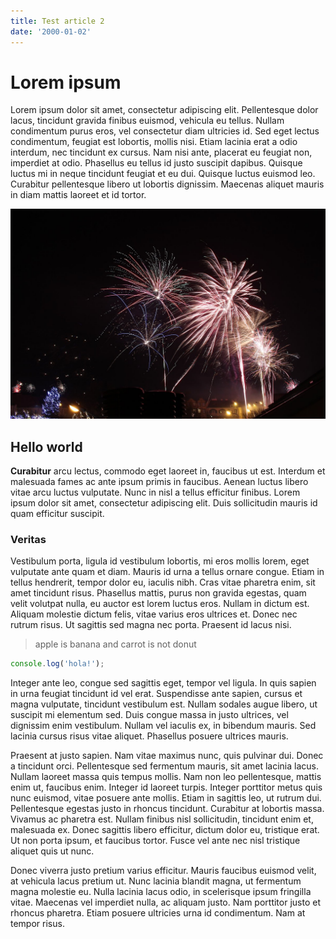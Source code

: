 ```yaml
---
title: Test article 2
date: '2000-01-02'
---
```


# Lorem ipsum

Lorem ipsum dolor sit amet, consectetur adipiscing elit. Pellentesque dolor lacus, tincidunt gravida finibus euismod, vehicula eu tellus. Nullam condimentum purus eros, vel consectetur diam ultricies id. Sed eget lectus condimentum, feugiat est lobortis, mollis nisi. Etiam lacinia erat a odio interdum, nec tincidunt ex cursus. Nam nisi ante, placerat eu feugiat non, imperdiet at odio. Phasellus eu tellus id justo suscipit dapibus. Quisque luctus mi in neque tincidunt feugiat et eu dui. Quisque luctus euismod leo. Curabitur pellentesque libero ut lobortis dignissim. Maecenas aliquet mauris in diam mattis laoreet et id tortor.

![](./img01.jpg)

## Hello world

**Curabitur** arcu lectus, commodo eget laoreet in, faucibus ut est. Interdum et malesuada fames ac ante ipsum primis in faucibus. Aenean luctus libero vitae arcu luctus vulputate. Nunc in nisl a tellus efficitur finibus. Lorem ipsum dolor sit amet, consectetur adipiscing elit. Duis sollicitudin mauris id quam efficitur suscipit.

### Veritas

Vestibulum porta, ligula id vestibulum lobortis, mi eros mollis lorem, eget vulputate ante quam et diam. Mauris id urna a tellus ornare congue. Etiam in tellus hendrerit, tempor dolor eu, iaculis nibh. Cras vitae pharetra enim, sit amet tincidunt risus. Phasellus mattis, purus non gravida egestas, quam velit volutpat nulla, eu auctor est lorem luctus eros. Nullam in dictum est. Aliquam molestie dictum felis, vitae varius eros ultrices et. Donec nec rutrum risus. Ut sagittis sed magna nec porta. Praesent id lacus nisi.

> apple is banana and carrot is not donut

```typescript
console.log('hola!');
```

Integer ante leo, congue sed sagittis eget, tempor vel ligula. In quis sapien in urna feugiat tincidunt id vel erat. Suspendisse ante sapien, cursus et magna vulputate, tincidunt vestibulum est. Nullam sodales augue libero, ut suscipit mi elementum sed. Duis congue massa in justo ultrices, vel dignissim enim vestibulum. Nullam vel iaculis ex, in bibendum mauris. Sed lacinia cursus risus vitae aliquet. Phasellus posuere ultrices mauris.

Praesent at justo sapien. Nam vitae maximus nunc, quis pulvinar dui. Donec a tincidunt orci. Pellentesque sed fermentum mauris, sit amet lacinia lacus. Nullam laoreet massa quis tempus mollis. Nam non leo pellentesque, mattis enim ut, faucibus enim. Integer id laoreet turpis. Integer porttitor metus quis nunc euismod, vitae posuere ante mollis. Etiam in sagittis leo, ut rutrum dui. Pellentesque egestas justo in rhoncus tincidunt. Curabitur at lobortis massa. Vivamus ac pharetra est. Nullam finibus nisl sollicitudin, tincidunt enim et, malesuada ex. Donec sagittis libero efficitur, dictum dolor eu, tristique erat. Ut non porta ipsum, et faucibus tortor. Fusce vel ante nec nisl tristique aliquet quis ut nunc.

Donec viverra justo pretium varius efficitur. Mauris faucibus euismod velit, at vehicula lacus pretium ut. Nunc lacinia blandit magna, ut fermentum magna molestie eu. Nulla lacinia lacus odio, in scelerisque ipsum fringilla vitae. Maecenas vel imperdiet nulla, ac aliquam justo. Nam porttitor justo et rhoncus pharetra. Etiam posuere ultricies urna id condimentum. Nam at tempor risus.
